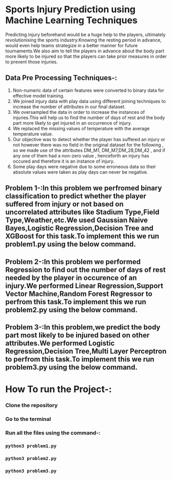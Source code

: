 

# Sports Injury Prediction using Machine Learning Techniques

Predicting injury beforehand would be a huge help to the players, ultimately revolutionising the sports industry.Knowing the resting period in advance, would even help teams strategize in a better manner for future tournaments.We also aim to tell the players in advance about the body part more likely to be injured so that the players can take prior measures in order to prevent those injuries.

## Data Pre Processing Techniques-:
1) Non-numeric data of certain features were converted to binary data for effective model training.
2) We joined injury data with play data using different joining techniques to increase the number of attributes in our final dataset.
3) We oversampled the data in order to increase the instances of injuries.This will help us to find the number of days of rest and the body part more likely to get injured in an occurrence of injury.
4) We replaced the missing values of temperature with the average temperature value. 
5) Our objective was to detect whether the player has suffered an injury or not however there was no field in the original dataset for the following , so we made use of the attributes DM_M1, DM_M7,DM_28,DM_42 , and if any one of them had a non-zero value , henceforth an injury has occured and therefore it is an instance of injury.
6) Some play days were negative due to some erroneous data so their absolute values were taken as play days can never be negative.


## Problem 1-:In this problem we perfromed binary classification to predict whether the player suffered from injury or not based on uncorrelated attributes like Stadium Type,Field Type,Weather,etc.We used Gaussian Naive Bayes,Logistic Regression,Decision Tree and XGBoost for this task.To implement this we run problem1.py using the below command.

## Problem 2-:In this problem we performed Regression to find out the number of days of rest needed by the player in occurence of an injury.We performed Linear Regression,Support Vector Machine,Random Forest Regressor to perfrom this task.To implement this we run problem2.py using the below command.

## Problem 3-:In this problem,we predict the body part most likely to be injured based on other attributes.We performed Logistic Regression,Decision Tree,Multi Layer Perceptron to perfrom this task.To implement this we run problem3.py using the below command.





# How To run the Project-:

### Clone the repository 
### Go to the terminal
### Run all the files using the command-:
### `python3 problem1.py`
### `python3 problem2.py`
### `python3 problem3.py`





